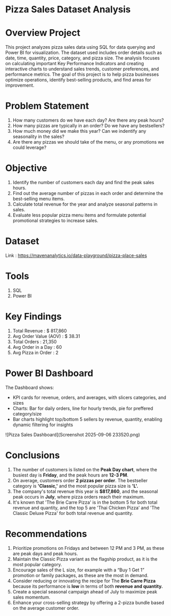 # Pizza Sales Dataset Analysis

# Overview Project
This project analyzes pizza sales data using SQL for data querying and Power BI for visualization. The dataset used includes order details such as date, time, quantity, price, category, and pizza size. The analysis focuses on calculating important Key Performance Indicators and creating interactive charts to understand sales trends, customer preferences, and performance metrics. The goal of this project is to help pizza businesses optimize operations, identify best-selling products, and find areas for improvement. 

# Problem Statement
1. How many customers do we have each day? Are there any peak hours?
2. How many pizzas are typically in an order? Do we have any bestsellers?
3. How much money did we make this year? Can we indentify any seasonality in the sales?
4. Are there any pizzas we should take of the menu, or any promotions we could leverage?

# Objective
1. Identify the number of customers each day and find the peak sales hours.
2. Find out the average number of pizzas in each order and determine the best-selling menu items.
3. Calculate total revenue for the year and analyze seasonal patterns in sales.
4. Evaluate less popular pizza menu items and formulate potential promotional strategies to increase sales.

# Dataset
Link : https://mavenanalytics.io/data-playground/pizza-place-sales

# Tools
1. SQL
2. Power BI

# Key Findings
1. Total Revenue : $ 817,860
2. Avg Order Value (AOV) : $ 38.31
3. Total Orders : 21,350
4. Avg Order in a Day : 60
5. Avg Pizza in Order : 2

# Power BI Dashboard
The Dashboard shows:
- KPI cards for revenue, orders, and averages, with slicers categories, and sizes
- Charts: Bar for daily orders, line for hourly trends, pie for preffered category/size
- Bar charts highlight top/bottom 5 sellers by revenue, quantity, enabling dynamic filtering for insights

![Pizza Sales Dashboard](Screenshot 2025-09-06 233520.png)

# Conclusions
1. The number of customers is listed on the **Peak Day chart**, where the busiest day is **Friday**, and the peak hours are **12-3 PM**.
2. On average, customers order **2 pizzas per order**. The bestseller category is **'Classic,'** and the most popular pizza size is **'L'.**
3. The company's total revenue this year is **$817,860**, and the seasonal peak occurs in **July**, where pizza orders reach their maximum.
4. It's known that 'The Brie Carre Pizza' is in the bottom 5 for both total revenue and quantity, and the top 5 are 'Thai Chicken Pizza' and 'The Classic Deluxe Pizza' for both total revenue and quantity.

# Recommendations
1. Prioritize promotions on Fridays and between 12 PM and 3 PM, as these are peak days and peak hours.
2. Maintain the Classic Pizza variant as the flagship product, as it is the most popular category.
3. Encourage sales of the L size, for example with a “Buy 1 Get 1” promotion or family packages, as these are the most in demand.
4. Consider reducing or innovating the recipe for The **Brie Carre Pizza** because its performance is **low** in terms of both **revenue and quantity.**
5. Create a special seasonal campaign ahead of July to maximize peak sales momentum.
6. Enhance your cross-selling strategy by offering a 2-pizza bundle based on the average customer order.
